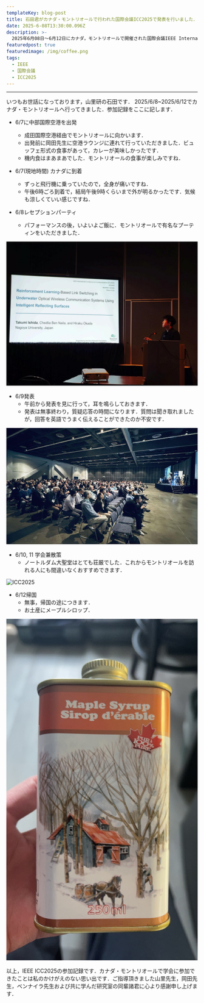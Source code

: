 ```yaml
---
templateKey: blog-post
title: 石田君がカナダ・モントリオールで行われた国際会議ICC2025で発表を行いました．
date: 2025-6-08T13:30:00.096Z
description: >-
  2025年6月08日〜6月12日にカナダ，モントリオールで開催された国際会議IEEE International Conference on Communications (ICC) 2025 で石田君(D1)が発表を行いました．
featuredpost: true
featuredimage: /img/coffee.png 
tags: 
  - IEEE
  - 国際会議
  - ICC2025
---
```

 
---
 
いつもお世話になっております，山里研の石田です．
2025/6/8~2025/6/12でカナダ・モントリオールへ行ってきました．参加記録をここに記します．

- 6/7に中部国際空港を出発
  - 成田国際空港経由でモントリオールに向かいます．
  - 出発前に岡田先生に空港ラウンジに連れて行っていただきました．ビュッフェ形式の食事があって，カレーが美味しかったです．
  - 機内食はまあまあでした．モントリオールの食事が楽しみですね．


- 6/7(現地時間) カナダに到着
  - ずっと飛行機に乗っていたので，全身が痛いですね．
  - 午後6時ごろ到着で，結局午後9時くらいまで外が明るかったです．気候も涼しくていい感じですね．

- 6/8レセプションパーティ
  - パフォーマンスの後，いよいよご飯に．モントリオールで有名なプーティンをいただきました．

![ICC2025](./20250608-ICC-1.jpeg)

- 6/9発表
   - 午前から発表を見に行って，耳を鳴らしておきます．
   - 発表は無事終わり，質疑応答の時間になります．質問は聞き取れましたが，回答を英語でうまく伝えることができたのか不安です．

![ICC2025](./20250608-ICC-2.jpeg)

- 6/10, 11 学会兼散策
   - ノートルダム大聖堂はとても荘厳でした．これからモントリオールを訪れる人にも間違いなくおすすめできます．

![ICC2025](./20250608-ICC-3.jpeg)

- 6/12帰国
   - 無事，帰国の途につきます．
   - お土産にメープルシロップ．

![ICC2025](./20250608-ICC-4.jpeg)

以上，IEEE ICC2025の参加記録です．カナダ・モントリオールで学会に参加できたことは私のかけがえのない思い出です．ご指導頂きました山里先生，岡田先生，ベンナイラ先生および共に学んだ研究室の同輩諸君に心より感謝申し上げます．


 